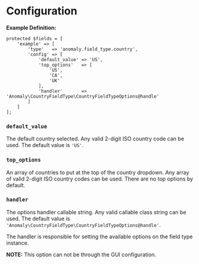 # Configuration

**Example Definition:**

```
protected $fields = [
    'example' => [
        'type'   => 'anomaly.field_type.country',
        'config' => [
            'default_value' => 'US',
            'top_options'   => [
                'US',
                'CA',
                'UK'
            ],
            'handler'       => 'Anomaly\CountryFieldType\CountryFieldTypeOptions@handle'
        ]
    ]
];
```

### `default_value`

The default country selected. Any valid 2-digit ISO country code can be used. The default value is `'US'`. 

### `top_options`

An array of countries to put at the top of the country dropdown. Any array of valid 2-digit ISO country codes can be used. There are no top options by default.

### `handler`

The options handler callable string. Any valid callable class string can be used. The default value is `'Anomaly\CountryFieldType\CountryFieldTypeOptions@handle'`.

The handler is responsible for setting the available options on the field type instance.

**NOTE:** This option can not be through the GUI configuration. 
